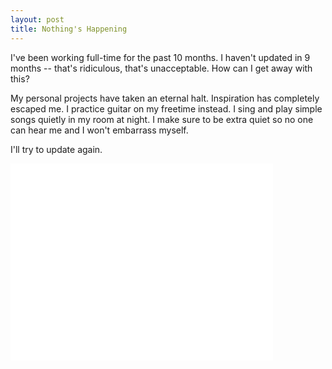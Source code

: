 ```yaml
---
layout: post
title: Nothing's Happening
---
```


I've been working full-time for the past 10 months. I haven't updated in 9 months -- that's ridiculous, that's unacceptable. How can I get away with this?

My personal projects have taken an eternal halt. Inspiration has completely escaped me. I practice guitar on my freetime instead. I sing and play simple songs quietly in my room at night. I make sure to be extra quiet so no one can hear me and I won't embarrass myself.

I'll try to update again.

<div class="img-container">
<iframe width="420" height="315" src="//www.youtube.com/embed/mU1UPpeGZdI" frameborder="0" allowfullscreen></iframe>
</div>

